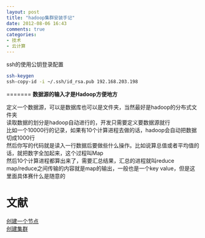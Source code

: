 ```yaml
---
layout: post
title: "hadoop集群安装手记"
date: 2012-08-06 16:43
comments: true
categories: 
- 技术
- 云计算
---
```


ssh的使用公钥登录配置

```bash
ssh-keygen
ssh-copy-id -i ~/.ssh/id_rsa.pub 192.168.203.198
```


=======
**数据源的输入才是Hadoop方便地方**

定义一个数据源，可以是数据库也可以是文件夹，当然最好是hadoop的分布式文件夹  
读取数据的划分是hadoop自动进行的，开发只需要定义要数据源就行  
比如一个10000行的记录，如果有10个计算进程去做的话，hadoop会自动把数据切成1000行  
然后你写的代码就是读入一行数据后要做些什么操作。比如说算总值或者平均值的话，就把数字全加起来，这个过程叫Map  
然后10个计算进程都算出来了，需要汇总结果，汇总的进程就叫reduce  
map/reduce之间传输的内容就是map的输出，一般也是一个key value，但是这里面具体赛什么是随意的  



# 文献

[创建一个节点](http://www.michael-noll.com/tutorials/running-hadoop-on-ubuntu-linux-single-node-cluster/)  
[创建集群](http://www.michael-noll.com/tutorials/running-hadoop-on-ubuntu-linux-multi-node-cluster/)  

